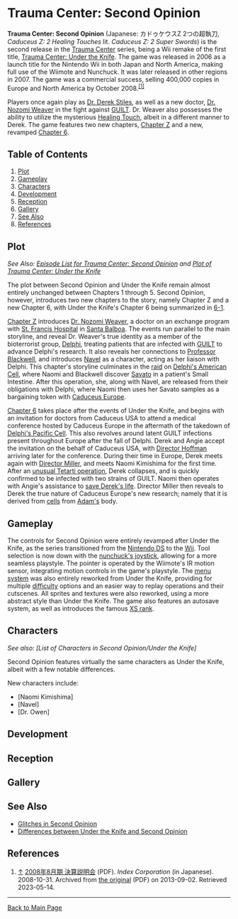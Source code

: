 # Trauma Center: Second Opinion

**Trauma Center: Second Opinion** (Japanese: カドゥケウスZ 2つの超執刀, *Caduceus Z: 2 Healing Touches* lit. *Caduceus Z: 2 Super Swords*) is the second release in the [Trauma Center](../general/Trauma_Center.md) series, being a Wii remake of the first title, [Trauma Center: Under the Knife](../utk/UTK.md). The game was released in 2006 as a launch title for the Nintendo Wii in both Japan and North America, making full use of the Wiimote and Nunchuck. It was later released in other regions in 2007. The game was a commercial success, selling 400,000 copies in Europe and North America by October 2008.<sup><a id="cite_ref_1"></a>[[1]](#cite_note-1)</sup> <br>

Players once again play as [Dr. Derek Stiles](characters/Derek_Stiles.md), as well as a new doctor, [Dr. Nozomi Weaver](characters/Naomi_Kimishima.md) in the fight against [GUILT](../../diseases/GUILT.md). Dr. Weaver also possesses the ability to utilize the mysterious [Healing Touch](../general/Healing_Touch.md), albeit in a different manner to Derek. The game features two new chapters, [Chapter Z](episodes/Chapter_Z.md) and a new, revamped [Chapter 6](episodes/Chapter_6.md). 

## Table of Contents
1. [Plot](#Plot)
2. [Gameplay](#Gameplay)
3. [Characters](#Characters)
4. [Development](#Development)
5. [Reception](#Reception)
6. [Gallery](#Gallery)
7. [See Also](#See_Also)
8. [References](#References)

## <a id="Plot"></a>Plot
*See Also: [Episode List for Trauma Center: Second Opinion](episodes/Episode_List.md) and [Plot of Trauma Center: Under the Knife](../utk/UTK.md#Plot)*

The plot between Second Opinion and Under the Knife remain almost entirely unchanged between Chapters 1 through 5. Second Opinion, however, introduces two new chapters to the story, namely Chapter Z and a new Chapter 6, with Under the Knife's Chapter 6 being summarized in [6-1](episodes/6_1.md).

[Chapter Z](episodes/Chapter_Z.md) introduces [Dr. Nozomi Weaver](characters/Naomi_Kimishima.md), a doctor on an exchange program with [St. Francis Hospital](locations/St_Francis_Hospital.md) in [Santa Balboa](locations/Santa_Balboa.md). The events run parallel to the main storyline, and reveal Dr. Weaver's true identity as a member of the bioterrorist group, [Delphi](../../organizations/Delphi.md), treating patients that are infected with [GUILT](../../diseases/GUILT/GUILT.md) to advance Delphi's research. It also reveals her connections to [Professor Blackwell](characters/Kennith_Blackwell.md), and introduces [Navel](characters/Little_Guy.md) as a character, acting as her liaison with Delphi. This chapter's storyline culminates in the [raid](episodes/Z_5.md) on [Delphi's American Cell](locations/Delphi's_American_Cell.md), where Naomi and Blackwell discover [Savato](../../diseases/GUILT/Savato.md) in a patient's Small Intestine. After this operation, she, along with Navel, are released from their obligations with Delphi, where Naomi then uses her Savato samples as a bargaining token with [Caduceus Europe](locations/Caduceus_Europe.md).

[Chapter 6](episodes/Chapter_6.md) takes place after the events of Under the Knife, and begins with an invitation for doctors from Caduceus USA to attend a medical conference hosted by Caduceus Europe in the aftermath of the takedown of [Delphi's Pacific Cell](../utk/locations/Delphi's_Pacific_Cell.md). This also revolves around latent GUILT infections present throughout Europe after the fall of Delphi. Derek and Angie accept the invitation on the behalf of Caduceus USA, with [Director Hoffman](characters/Robert_Hoffman) arriving later for the conference. During their time in Europe, Derek meets again with [Director Miller](), and meets Naomi Kimishima for the first time. After an [unusual Tetarti operation](episodes/6_3.md), Derek collapses, and is quickly confirmed to be infected with two strains of GUILT. Naomi then operates with Angie's assistance to [save Derek's life](episodes/6_4.md). Director Miller then reveals to Derek the true nature of Caduceus Europe's new research; namely that it is derived from [cells](../../diseases/GUILT/Z_Cells.md) from [Adam's](characters/Adam.md) body.  
<!--blah blah blah more stuff--->

## <a id="Gameplay"></a>Gameplay

The controls for Second Opinion were entirely revamped after Under the Knife, as the series transitioned from the [Nintendo DS](../../general/hardware/Nintendo_DS.md) to the [Wii](../../general/hardware/Wii.md). Tool selection is now down with the [nunchuck's joystick](../../general/hardware/Wiimote.md), allowing for a more seamless playstyle. The pointer is operated by the Wiimote's IR motion sensor, integrating motion controls in the game's playstyle. The [menu system](game/Episode_Select.md) was also entirely reworked from Under the Knife, providing for multiple [difficulty](../../general/Difficulty.md) options and an easier way to replay operations and their cutscenes. All sprites and textures were also reworked, using a more abstract style than Under the Knife. The game also features an autosave system, as well as introduces the famous [XS rank](../../general/Ranks.md).

## <a id="Characters"></a>Characters

*See also: [List of Characters in Second Opinion/Under the Knife]*

Second Opinion features virtually the same characters as Under the Knife, albeit with a few notable differences.

New characters include:
- [Naomi Kimishima]
- [Navel]
- [Dr. Owen]


## <a id="Development"></a>Development

## <a id="Reception"></a>Reception

## <a id="Gallery"></a>Gallery

## <a id="See Also"></a>See Also
- [Glitches in Second Opinion](game/Giltches_in_Second_Opinion.md)
- [Differences between Under the Knife and Second Opinion](game/Differences.md)

## <a id="References"></a>References

1. <a id="cite_note-1"></a> [↑](#cite_ref_1.1) [2008年8月期 決算説明会](https://web.archive.org/web/20130902235559/http://www.index-hd.com/a_admin/japanese/pdf/20081104162599.pdf) (PDF). *Index Corporation* (in Japanese). 2008-10-31. Archived from [the original](http://www.index-hd.com/a_admin/japanese/pdf/20081104162599.pdf) (PDF) on 2013-09-02. Retrieved 2023-05-14.

---

[Back to Main Page](/tc-wiki)